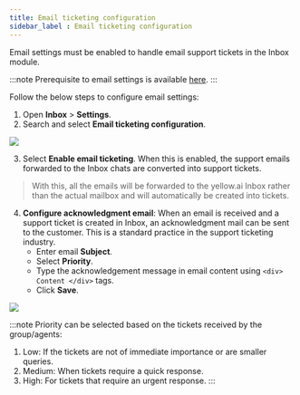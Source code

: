 ```yaml
---
title: Email ticketing configuration 
sidebar_label : Email ticketing configuration 
---
```



Email settings must be enabled to handle email support tickets in the Inbox module. 

:::note
Prerequisite to email settings is available [here](https://docs.yellow.ai/docs/platform_concepts/inbox/tickets/setupandconfig#1-email-channel-and-mail-forwarding).
:::

Follow the below steps to configure email settings: 
1. Open **Inbox** > **Settings**. 
2. Search and select **Email ticketing configuration**.

![](https://i.imgur.com/RE9B1T2.png)

3. Select **Enable email ticketing**. When this is enabled, the support emails forwarded to the Inbox chats are converted into support tickets. 

> With this, all the emails will be forwarded to the yellow.ai Inbox rather than the actual mailbox and will automatically be created into tickets.

4. **Configure acknowledgment email**: When an email is received and a support ticket is created in Inbox, an acknowledgment mail can be sent to the customer. This is a standard practice in the support ticketing industry.
    - Enter email **Subject**. 
    - Select **Priority**. 
    - Type the acknowledgement message in email content using ```<div> Content </div>``` tags. 
    - Click **Save**. 

![](https://i.imgur.com/bXdbSAl.png)

:::note
Priority can be selected based on the tickets received by the group/agents:
1. Low: If the tickets are not of immediate importance or are smaller queries.
2. Medium: When tickets require a quick response.
3. High: For tickets that require an urgent response.
:::
